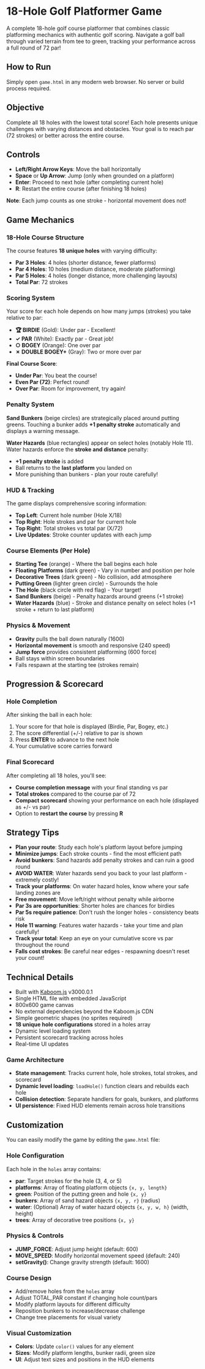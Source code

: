 # 18-Hole Golf Platformer Game

A complete 18-hole golf course platformer that combines classic platforming mechanics with authentic golf scoring. Navigate a golf ball through varied terrain from tee to green, tracking your performance across a full round of 72 par!

## How to Run

Simply open `game.html` in any modern web browser. No server or build process required.

## Objective

Complete all 18 holes with the lowest total score! Each hole presents unique challenges with varying distances and obstacles. Your goal is to reach par (72 strokes) or better across the entire course.

## Controls

- **Left/Right Arrow Keys**: Move the ball horizontally
- **Space** or **Up Arrow**: Jump (only when grounded on a platform)
- **Enter**: Proceed to next hole (after completing current hole)
- **R**: Restart the entire course (after finishing 18 holes)

**Note**: Each jump counts as one stroke - horizontal movement does not!

## Game Mechanics

### 18-Hole Course Structure
The course features **18 unique holes** with varying difficulty:
- **Par 3 Holes**: 4 holes (shorter distance, fewer platforms)
- **Par 4 Holes**: 10 holes (medium distance, moderate platforming)
- **Par 5 Holes**: 4 holes (longer distance, more challenging layouts)
- **Total Par**: 72 strokes

### Scoring System
Your score for each hole depends on how many jumps (strokes) you take relative to par:

- **🏆 BIRDIE** (Gold): Under par - Excellent!
- **✓ PAR** (White): Exactly par - Great job!
- **○ BOGEY** (Orange): One over par
- **✗ DOUBLE BOGEY+** (Gray): Two or more over par

**Final Course Score**:
- **Under Par**: You beat the course!
- **Even Par (72)**: Perfect round!
- **Over Par**: Room for improvement, try again!

### Penalty System

**Sand Bunkers** (beige circles) are strategically placed around putting greens. Touching a bunker adds **+1 penalty stroke** automatically and displays a warning message.

**Water Hazards** (blue rectangles) appear on select holes (notably Hole 11). Water hazards enforce the **stroke and distance** penalty:
- **+1 penalty stroke** is added
- Ball returns to the **last platform** you landed on
- More punishing than bunkers - plan your route carefully!

### HUD & Tracking
The game displays comprehensive scoring information:
- **Top Left**: Current hole number (Hole X/18)
- **Top Right**: Hole strokes and par for current hole
- **Top Right**: Total strokes vs total par (X/72)
- **Live Updates**: Stroke counter updates with each jump

### Course Elements (Per Hole)
- **Starting Tee** (orange) - Where the ball begins each hole
- **Floating Platforms** (dark green) - Vary in number and position per hole
- **Decorative Trees** (dark green) - No collision, add atmosphere
- **Putting Green** (lighter green circle) - Surrounds the hole
- **The Hole** (black circle with red flag) - Your target!
- **Sand Bunkers** (beige) - Penalty hazards around greens (+1 stroke)
- **Water Hazards** (blue) - Stroke and distance penalty on select holes (+1 stroke + return to last platform)

### Physics & Movement
- **Gravity** pulls the ball down naturally (1600)
- **Horizontal movement** is smooth and responsive (240 speed)
- **Jump force** provides consistent platforming (600 force)
- Ball stays within screen boundaries
- Falls respawn at the starting tee (strokes remain)

## Progression & Scorecard

### Hole Completion
After sinking the ball in each hole:
1. Your score for that hole is displayed (Birdie, Par, Bogey, etc.)
2. The score differential (+/-) relative to par is shown
3. Press **ENTER** to advance to the next hole
4. Your cumulative score carries forward

### Final Scorecard
After completing all 18 holes, you'll see:
- **Course completion message** with your final standing vs par
- **Total strokes** compared to the course par of 72
- **Compact scorecard** showing your performance on each hole (displayed as +/- vs par)
- Option to **restart the course** by pressing **R**

## Strategy Tips

- **Plan your route**: Study each hole's platform layout before jumping
- **Minimize jumps**: Each stroke counts - find the most efficient path
- **Avoid bunkers**: Sand hazards add penalty strokes and can ruin a good round
- **AVOID WATER**: Water hazards send you back to your last platform - extremely costly!
- **Track your platforms**: On water hazard holes, know where your safe landing zones are
- **Free movement**: Move left/right without penalty while airborne
- **Par 3s are opportunities**: Shorter holes are chances for birdies
- **Par 5s require patience**: Don't rush the longer holes - consistency beats risk
- **Hole 11 warning**: Features water hazards - take your time and plan carefully!
- **Track your total**: Keep an eye on your cumulative score vs par throughout the round
- **Falls cost strokes**: Be careful near edges - respawning doesn't reset your count!

## Technical Details

- Built with [Kaboom.js](https://kaboomjs.com/) v3000.0.1
- Single HTML file with embedded JavaScript
- 800x600 game canvas
- No external dependencies beyond the Kaboom.js CDN
- Simple geometric shapes (no sprites required)
- **18 unique hole configurations** stored in a holes array
- Dynamic level loading system
- Persistent scorecard tracking across holes
- Real-time UI updates

### Game Architecture
- **State management**: Tracks current hole, hole strokes, total strokes, and scorecard
- **Dynamic level loading**: `loadHole()` function clears and rebuilds each hole
- **Collision detection**: Separate handlers for goals, bunkers, and platforms
- **UI persistence**: Fixed HUD elements remain across hole transitions

## Customization

You can easily modify the game by editing the `game.html` file:

### Hole Configuration
Each hole in the `holes` array contains:
- **par**: Target strokes for the hole (3, 4, or 5)
- **platforms**: Array of floating platform objects `{x, y, length}`
- **green**: Position of the putting green and hole `{x, y}`
- **bunkers**: Array of sand hazard objects `{x, y, r}` (radius)
- **water**: (Optional) Array of water hazard objects `{x, y, w, h}` (width, height)
- **trees**: Array of decorative tree positions `{x, y}`

### Physics & Controls
- **JUMP_FORCE**: Adjust jump height (default: 600)
- **MOVE_SPEED**: Modify horizontal movement speed (default: 240)
- **setGravity()**: Change gravity strength (default: 1600)

### Course Design
- Add/remove holes from the `holes` array
- Adjust TOTAL_PAR constant if changing hole count/pars
- Modify platform layouts for different difficulty
- Reposition bunkers to increase/decrease challenge
- Change tree placements for visual variety

### Visual Customization
- **Colors**: Update `color()` values for any element
- **Sizes**: Modify platform lengths, bunker radii, green size
- **UI**: Adjust text sizes and positions in the HUD elements

